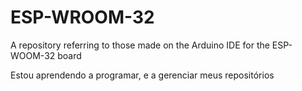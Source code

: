# ESP-WROOM-32
 A repository referring to those made on the Arduino IDE for the ESP-WOOM-32 board

 Estou aprendendo a programar, e a gerenciar meus repositórios
